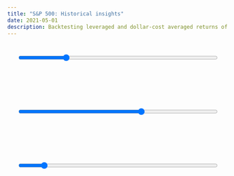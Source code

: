 ```yaml
---
title: "S&P 500: Historical insights"
date: 2021-05-01
description: Backtesting leveraged and dollar-cost averaged returns of the S&P 500
---
```


<script type="text/javascript" src="/assets/apexcharts.min.js"></script>
<script type="text/javascript" src="/assets/sp.js"></script>
<div id="lev"></div>
<input style="display: block; margin: 3em auto 8em; width: 90%;" type="range" value="300" min="30" max="1200" step="1" oninput="perfchart.updateSeries(performance(this.value))">
<div id="cagr"></div>
<input style="display: block; margin: 3em auto 8em; width: 90%;" type="range" value="50" min="1" max="80" step="1" oninput="cagrchart.updateOptions({series: cagr(this.value), title: {text: 'CAGR after ' + this.value + ' years invested'}})">
<div id="dca" ></div>
<input style="display: block; margin: 3em auto 8em; width: 90%;" type="range" value="12" min="1" max="96" step="1" oninput="dcachart.updateSeries(dca(this.value))">

<script type="text/javascript">
const divgrowth = sp.map(item => (1 + item.Dividend / item["SP500"]) ** (1 / 12)).reduce((a, b) => a.concat(a[a.length - 1] * b), [1]);
const changes = sp.map((item, i) => item["SP500"] * divgrowth[i]).map((index, i, arr) => index / (arr[i - 1] || index) - 1);
const levgrowth = [1, 2, 3, 4].map(lev => changes.map((change, i) => 1 + lev * change - (lev - 1) * sp[i]["Long Interest Rate"] / 1200).reduce((a, b) => a.concat(a[a.length - 1] * b), [1]));

const performance = months => {
  const results = (months, data) => data.slice(-months).map((index, i, arr) => ({x: sp[sp.length - months + i].Date, y: index / arr[0]}));
  return levgrowth.map((data, i) => ({name: i + 1 + 'x monthly leveraged', data: results(months, data)}));
}

const cagr = years => {
  const results = (years, data) => sp.map((item, i) => i).slice(-12 * (50)).map(i => ({x: sp[i].Date, y: (data[i] / data[i - years * 12]) ** (1 / years)}));
  return levgrowth.map((data, i) => ({name: i + 1 + 'x monthly leveraged', data: results(years, data)}));
}

const dca = months => {
  const results = (years, data, months) => sp.map((item, i) => i).slice(-12 * (50)).map(i => {
    const sell = data.slice(i - months, i).reduce((a, b) => a + b) / months;
    const buy = data.slice(i - years * 12, i).reduce((a, b) => a + b) / (years * 12);
    return {x: sp[i].Date, y: sell / buy};
  });
  return [1, months].map(months => ({name: months + ' months average', data: results(50, levgrowth[0], months)}));
}

const draw = (series, title, id) => new ApexCharts(document.querySelector(id), {
  series: series,
  chart: {
    height: 600,
    type: 'line',
    zoom: { enabled: false },
    animations: { enabled: false }
  },
  title: { text: title },
  stroke: { width: 3 },
  xaxis: { tickAmount: 15 },
  yaxis: { decimalsInFloat: 3 }
});

perfchart = draw(performance(25 * 12), 'S&P 500 historical performance', '#lev');
cagrchart = draw(cagr(50), 'CAGR after 50 years invested', '#cagr');
dcachart = draw(dca(12), 'Dollar Cost Averaging after 50 years continuous investment', '#dca');

perfchart.render();
cagrchart.render();
dcachart.render();
</script>